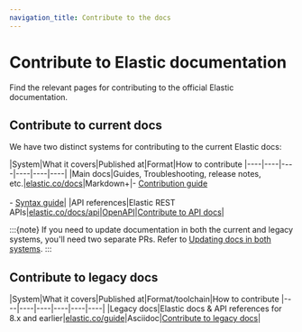 ```yaml
---
navigation_title: Contribute to the docs
---
```


# Contribute to Elastic documentation

Find the relevant pages for contributing to the official Elastic documentation.

## Contribute to current docs

We have two distinct systems for contributing to the current Elastic docs:

|System|What it covers|Published at|Format|How to contribute
|----|----|----|----|----|----|
|Main docs|Guides, Troubleshooting, release notes, etc.|[elastic.co/docs](https://www.elastic.co/docs)|Markdown+|- [Contribution guide](./contribute/index.md) <br><br> - [Syntax guide](./syntax/index.md)|
|API references|Elastic REST APIs|[elastic.co/docs/api](https://www.elastic.co/docs/api/)|[OpenAPI](https://swagger.io/specification/)|[Contribute to API docs](./api-docs/index.md)|

:::{note}
If you need to update documentation in both the current and legacy systems, you'll need two separate PRs. Refer to [Updating docs in both systems](./contribute/legacy-docs.md#updating-docs-in-both-systems).
:::

## Contribute to legacy docs

|System|What it covers|Published at|Format/toolchain|How to contribute
|----|----|----|----|----|----|
|Legacy docs|Elastic docs & API references for 8.x and earlier|[elastic.co/guide](https://www.elastic.co/guide/index.html)|Asciidoc|[Contribute to legacy docs](./contribute/legacy-docs.md)|
